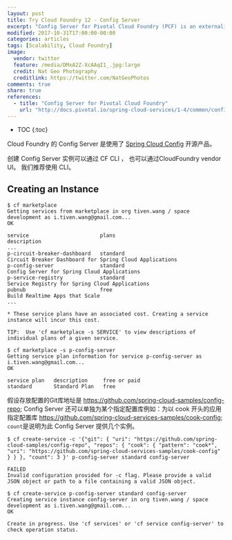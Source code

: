 ```yaml
---
layout: post
title: Try Cloud Foundry 12 - Config Server
excerpt: "Config Server for Pivotal Cloud Foundry (PCF) is an externalized application configuration service, which gives you a central place to manage an application’s external properties across all environments."
modified: 2017-10-31T17:00:00-00:00
categories: articles
tags: [Scalability, Cloud Foundry]
image:
  vendor: twitter
  feature: /media/DMxA2Z-XcAAqI1_.jpg:large
  credit: Nat Geo Photography‏
  creditlink: https://twitter.com/NatGeoPhotos
comments: true
share: true
references:
  - title: "Config Server for Pivotal Cloud Foundry"
    url: "http://docs.pivotal.io/spring-cloud-services/1-4/common/config-server/"
---
```


* TOC
{:toc}

Cloud Foundry 的 Config Server 是使用了 [Spring Cloud Config](http://cloud.spring.io/spring-cloud-config/single/spring-cloud-config.html) 开源产品。

创建 Config Server 实例可以通过 CF CLI ， 也可以通过CloudFoundry vendor UI。 我们推荐使用 CLI。

## Creating an Instance

```
$ cf marketplace
Getting services from marketplace in org tiven.wang / space development as i.tiven.wang@gmail.com...
OK

service                       plans                                                                                description
...
p-circuit-breaker-dashboard   standard                                                                             Circuit Breaker Dashboard for Spring Cloud Applications
p-config-server               standard                                                                             Config Server for Spring Cloud Applications
p-service-registry            standard                                                                             Service Registry for Spring Cloud Applications
pubnub                        free                                                                                 Build Realtime Apps that Scale
...

* These service plans have an associated cost. Creating a service instance will incur this cost.

TIP:  Use 'cf marketplace -s SERVICE' to view descriptions of individual plans of a given service.

$ cf marketplace -s p-config-server
Getting service plan information for service p-config-server as i.tiven.wang@gmail.com...
OK

service plan   description     free or paid
standard       Standard Plan   free
```

假设存放配置的Git库地址是 https://github.com/spring-cloud-samples/config-repo;
Config Server 还可以单独为某个指定配置库例如：为以 cook 开头的应用指定配置库 https://github.com/spring-cloud-services-samples/cook-config; `count`是说明为此 Config Server 提供几个实例。

```
$ cf create-service -c '{"git": { "uri": "https://github.com/spring-cloud-samples/config-repo", "repos": { "cook": { "pattern": "cook*", "uri": "https://github.com/spring-cloud-services-samples/cook-config" } } }, "count": 3 }' p-config-server standard config-server

FAILED
Invalid configuration provided for -c flag. Please provide a valid JSON object or path to a file containing a valid JSON object.
```

```
$ cf create-service p-config-server standard config-server
Creating service instance config-server in org tiven.wang / space development as i.tiven.wang@gmail.com...
OK

Create in progress. Use 'cf services' or 'cf service config-server' to check operation status.
```
